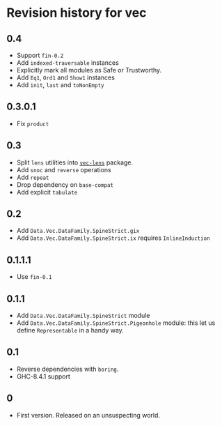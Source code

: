 # Revision history for vec

## 0.4

- Support `fin-0.2`
- Add `indexed-traversable` instances
- Explicitly mark all modules as Safe or Trustworthy.
- Add `Eq1`, `Ord1` and `Show1` instances
- Add `init`, `last` and `toNonEmpty`

## 0.3.0.1

- Fix `product`

## 0.3

- Split `lens` utilities into [`vec-lens`](https://hackage.haskell.org/package/vec-lens) package.
- Add `snoc` and `reverse` operations
- Add `repeat`
- Drop dependency on `base-compat`
- Add explicit `tabulate`

## 0.2

- Add `Data.Vec.DataFamily.SpineStrict.gix`
- Add `Data.Vec.DataFamily.SpineStrict.ix` requires `InlineInduction`

## 0.1.1.1

- Use `fin-0.1`

## 0.1.1

- Add `Data.Vec.DataFamily.SpineStrict` module
- Add `Data.Vec.DataFamily.SpineStrict.Pigeonhole` module:
  this let us define `Representable` in a handy way.

## 0.1

- Reverse dependencies with `boring`.
- GHC-8.4.1 support

## 0

- First version. Released on an unsuspecting world.
